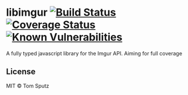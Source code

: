 # libimgur [![Build Status](https://travis-ci.org/TomSputz/libimgur.svg?branch=master)](https://travis-ci.org/TomSputz/libimgur) [![Coverage Status](https://coveralls.io/repos/github/TomSputz/libimgur/badge.svg?branch=master)](https://coveralls.io/github/TomSputz/libimgur?branch=master) [![Known Vulnerabilities](https://snyk.io/test/github/TomSputz/libimgur/badge.svg)](https://snyk.io/test/npm/libimgur)

A fully typed javascript library for the Imgur API. Aiming for full coverage

## License

MIT © Tom Sputz
